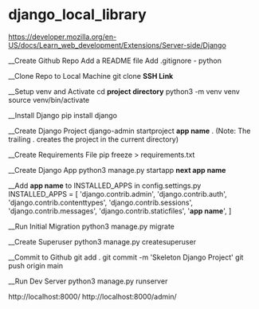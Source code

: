 # django_local_library
https://developer.mozilla.org/en-US/docs/Learn_web_development/Extensions/Server-side/Django

__Create Github Repo
Add a README file
Add .gitignore - python

__Clone Repo to Local Machine
git clone **SSH Link**

__Setup venv and Activate
cd **project directory**
python3 -m venv venv
source venv/bin/activate

__Install Django
pip install django

__Create Django Project
django-admin startproject **app name** .
(Note: The trailing . creates the project in the current directory)

__Create Requirements File
pip freeze > requirements.txt

__Create Django App
python3 manage.py startapp **next app name**

__Add **app name** to INSTALLED_APPS in config.settings.py
INSTALLED_APPS = [
    'django.contrib.admin',
    'django.contrib.auth',
    'django.contrib.contenttypes',
    'django.contrib.sessions',
    'django.contrib.messages',
    'django.contrib.staticfiles',
    '**app name**',
]

__Run Initial Migration
python3 manage.py migrate

__Create Superuser
python3 manage.py createsuperuser

__Commit to Github
git add .
git commit -m 'Skeleton Django Project'
git push origin main

__Run Dev Server
python3 manage.py runserver

http://localhost:8000/
http://localhost:8000/admin/